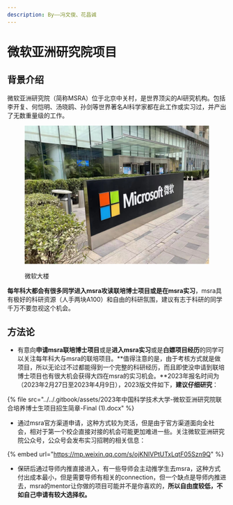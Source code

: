 ```yaml
---
description: By——冯文俊、花昌诚
---
```


# 微软亚洲研究院项目



## 背景介绍

微软亚洲研究院（简称MSRA）位于北京中关村，是世界顶尖的AI研究机构。包括李开复、何恺明、汤晓鸥、孙剑等世界著名AI科学家都在此工作或实习过，并产出了无数重量级的工作。

<figure><img src="../../.gitbook/assets/fa2e364cba4436e7de2b7bdbfe8119e.jpg" alt="" width="563"><figcaption><p>微软大楼</p></figcaption></figure>

**每年科大都会有很多同学进入msra攻读联培博士项目或是在msra实习**，msra具有极好的科研资源（人手两块A100）和自由的科研氛围，建议有志于科研的同学千万不要忽视这个机会。

## 方法论

* 有意向**申请msra联培博士项目**或是**进入msra实习**或是**白嫖项目经历**的同学可以关注每年科大与msra的联培项目。**值得注意的是，由于考核方式就是做项目，所以无论过不过都能得到一个完整的科研经历，而且即使没申请到联培博士项目也有很大机会获得大四在msra的实习机会。**2023年报名时间为（2023年2月27日至2023年4月9日），2023版文件如下，**建议仔细研究**：

{% file src="../../.gitbook/assets/2023年中国科学技术大学-微软亚洲研究院联合培养博士生项目招生简章-Final (1).docx" %}

* 通过msra官方渠道申请，这种方式较为灵活，但是由于官方渠道面向全社会，相对于第一个校企直接对接的机会可能更加难进一些。关注微软亚洲研究院公众号，公众号会发布实习招聘的相关信息：

{% embed url="https://mp.weixin.qq.com/s/ojKNIVPtUTxLqtF05Szn9Q" %}

* 保研后通过导师内推直接进入，有一些导师会主动推学生去msra，这种方式付出成本最小，但是需要导师有相关的connection，但一个缺点是导师内推进去，msra的mentor让你做的项目可能并不是你喜欢的，**所以自由度较低，不如自己申请有较大选择权。**

